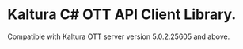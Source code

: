 # Kaltura C# OTT API Client Library.
Compatible with Kaltura OTT server version 5.0.2.25605 and above.
